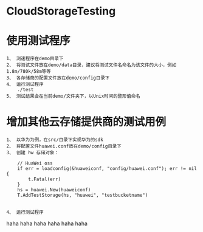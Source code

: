 CloudStorageTesting
===================

# 使用测试程序
	1、 测速程序在demo目录下
	2、 将测试文件放在demo/data目录，建议将测试文件名命名为该文件的大小，例如1.8m/780k/58m等等
	3、 各存储商的配置文件放在demo/config目录下
	4、 运行测试程序
		./test
	5、 测试结果会在当前demo/文件夹下，以Unix时间的整形值命名

# 增加其他云存储提供商的测试用例
	1、 以华为为例，在src/目录下实现华为的sdk
	2、 将配置文件huawei.conf放在demo/config目录下
	3、 创建 hw 存储对象：

		// HuaWei oss
		if err = loadconfig(&huaweiconf, "config/huawei.conf"); err != nil {
			t.Fatal(err)
		}
		hs = huawei.New(huaweiconf)
		T.AddTestStorage(hs, "huawei", "testbucketname")


	4、 运行测试程序

haha
haha
haha
haha
haha
haha
